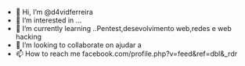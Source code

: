 - 👋 Hi, I’m @d4vidferreira
- 👀 I’m interested in ...
- 🌱 I’m currently learning ..Pentest,desevolvimento web,redes e web hacking
- 💞️ I’m looking to collaborate on ajudar a 
- 📫 How to reach me  facebook.com/profile.php?v=feed&ref=dbl&_rdr 
<!---
d4vidferreira/d4vidferreira is a ✨ special ✨ repository because its `README.md` (this file) appears on your GitHub profile.
You can click the Preview link to take a look at your changes.
--->
